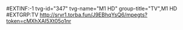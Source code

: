 #EXTINF:-1  tvg-id="347"  tvg-name="M1 HD" group-title="TV",M1 HD
#EXTGRP:TV
http://srvr1.torba.fun/J9EBhqYsQ6/mpegts?token=cMXhXAI5Xt05o1nr
